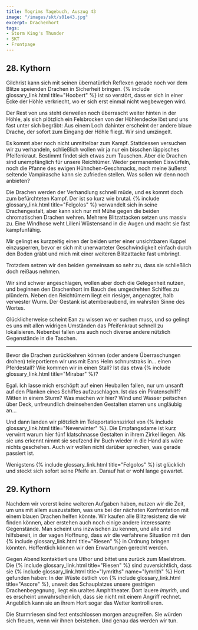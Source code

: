 ```yaml
---
title: Togrims Tagebuch, Auszug 43
image: "/images/skt/s01e43.jpg"
excerpt: Drachenhort
tags:
- Storm King's Thunder
- SKT
- Frontpage
---
```


## 28. Kythorn

Gilchrist kann sich mit seinen übernatürlich Reflexen gerade noch vor dem Blitze speienden Drachen
in Sicherheit bringen. {% include glossary_link.html title="Hoobert" %} ist so verstört, dass er sich in einer Ecke der Höhle verkriecht, wo
er sich erst einmal nicht wegbewegen wird.

Der Rest von uns steht derweilen noch überrascht weiter hinten in der Höhle, als sich plötzlich ein
Felsbrocken von der Höhlendecke löst und uns fast unter sich begräbt: Aus einem Loch dahinter
erscheint der andere blaue Drache, der sofort zum Eingang der Höhle fliegt. Wir sind umzingelt.

Es kommt aber noch nicht unmittelbar zum Kampf. Stattdessen versuchen wir zu verhandeln, schließlich
wollen wir ja nur ein bisschen läppisches Pfeifenkraut. Bestimmt findet sich etwas zum Tauschen.
Aber die Drachen sind unempfänglich für unsere Reichtümer. Weder permanenten Eiswürfeln, noch die
Pfanne des ewigen Hühnchen-Geschmacks, noch meine äußerst seltende Vampirasche kann sie zufrieden
stellen. Was sollen wir denn noch anbieten?

Die Drachen werden der Verhandlung schnell müde, und es kommt doch zum befürchteten Kampf. Der ist
so kurz wie brutal. {% include glossary_link.html title="Felgolos" %} verwandelt sich in seine Drachengestalt, aber kann sich nur mit Mühe
gegen die beiden chromatischen Drachen wehren. Mehrere Blitzattacken setzen uns massiv zu.
Eine Windhose weht Lilleni Wüstensand in die Augen und macht sie fast kampfunfähig.

Mir gelingt es kurzzeitig einen der beiden unter einer unsichtbaren Kuppel einzusperren, bevor er
sich mit unerwarteter Geschwindigkeit einfach durch den Boden gräbt und mich mit einer weiteren
Blitzattacke fast umbringt.

Trotzdem setzen wir den beiden gemeinsam so sehr zu, dass sie schließlich doch reißaus nehmen.

Wir sind schwer angeschlagen, wollen aber doch die Gelegenheit nutzen, und beginnen den Drachenhort
im Bauch des umgedrehten Schiffes zu plündern. Neben den Reichtümern liegt ein riesiger, angenagter,
halb verwester Wurm. Der Gestank ist atemberaubend, im wahrsten Sinne des Wortes.

Glücklicherweise scheint Ean zu wissen wo er suchen muss, und so gelingt es uns mit allen widrigen
Umständen das Pfeifenkraut schnell zu lokalisieren. Nebenbei fallen uns auch noch diverse andere
nützlich Gegenstände in die Taschen.

---

Bevor die Drachen zurückkehren können (oder andere Überraschungen drohen) teleportieren wir uns mit
Eans Helm schnurstraks in… einen Pferdestall? Wie kommen wir in einen Stall? Ist das etwa {% include glossary_link.html title="Mirabar" %}?

Egal. Ich lasse mich erschöpft auf einen Heuballen fallen, nur um unsanft auf den Planken eines
Schiffes aufzuschlagen. Ist das ein Piratenschiff? Mitten in einem Sturm? Was machen wir hier?
Wind und Wasser peitschen über Deck, unfreundlich dreinsehenden Gestalten starren uns ungläubig an…

Und dann landen wir plötzlich im Teleportationszirkel von {% include glossary_link.html title="Neverwinter" %}. Die Empfangsdame ist kurz
verwirrt warum hier fünf klatschnasse Gestalten in ihrem Zirkel liegen. Als sie uns erkennt nimmt
sie seufzend ihr Buch wieder in die Hand als wäre nichts geschehen. Auch wir wollen nicht darüber
sprechen, was gerade passiert ist.

Wenigstens {% include glossary_link.html title="Felgolos" %} ist glücklich und steckt sich sofort seine Pfeife an. Darauf hat er wohl lange
gewartet.


## 29. Kythorn

Nachdem wir vorerst keine weiteren Aufgaben haben, nutzen wir die Zeit, um uns mit allem
auszustatten, was uns bei der nächsten Konfrontation mit einem blauen Drachen helfen könnte.
Wir kaufen alle Blitzresistenz die wir finden können, aber erstehen  auch noch einige andere
interessante Gegenstände. Man scheint uns inzwischen zu kennen, und alle sind hilfsbereit, in der
vagen Hoffnung, dass wir die verfahrene Situation mit den {% include glossary_link.html title="Riesen" %} in Ordnung bringen könnten.
Hoffentlich können wir den Erwartungen gerecht werden.


Gegen Abend kontaktiert uns Uthor und bittet uns zurück zum Maelstrom. Die {% include glossary_link.html title="Riesen" %} sind
zuversichtlich, dass sie {% include glossary_link.html title="Iymriths" name="Iymrith" %} Hort
gefunden haben: In der Wüste östlich von {% include glossary_link.html title="Ascore" %}, unweit
des Schauplatzes unsere gestrigen Drachenbegegnung, liegt ein uraltes Amphitheater. Dort lauere
*Imyrith*, und es erscheint unwahrscheinlich, dass sie nicht mit einem Angriff rechnet. Angeblich
kann sie an ihrem Hort sogar das Wetter kontrollieren.

Die Sturmriesen sind fest entschlossen morgen anzugreifen. Sie würden sich freuen, wenn wir ihnen
beistehen. Und genau das werden wir tun.
